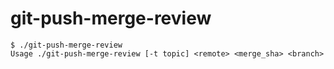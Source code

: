 # git-push-merge-review

```
$ ./git-push-merge-review
Usage ./git-push-merge-review [-t topic] <remote> <merge_sha> <branch>
```
